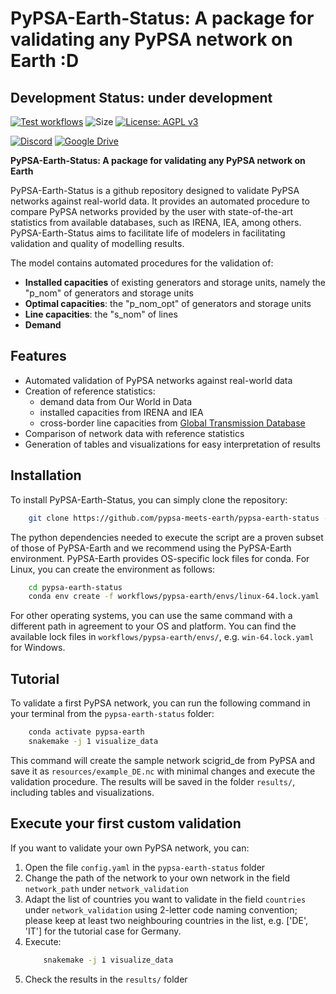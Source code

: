 # PyPSA-Earth-Status: A package for validating any PyPSA network on Earth :D

## Development Status: **under development**

[![Test workflows](https://github.com/pypsa-meets-earth/pypsa-earth-status/actions/workflows/test.yaml/badge.svg)](https://github.com/pypsa-meets-earth/pypsa-earth/actions/workflows/test.yaml)
![Size](https://img.shields.io/github/repo-size/pypsa-meets-earth/pypsa-earth-status)
[![License: AGPL v3](https://img.shields.io/badge/License-AGPLv3-blue.svg)](https://www.gnu.org/licenses/agpl-3.0)
<!-- [![Code style: black](https://img.shields.io/badge/code%20style-black-000000.svg)](https://github.com/psf/black)
[![pre-commit.ci status](https://results.pre-commit.ci/badge/github/pypsa-meets-earth/pypsa-earth/main.svg)](https://results.pre-commit.ci/latest/github/pypsa-meets-earth/pypsa-earth/main) -->
[![Discord](https://img.shields.io/discord/911692131440148490?logo=discord)](https://discord.gg/AnuJBk23FU)
[![Google Drive](https://img.shields.io/badge/Google%20Drive-4285F4?style=flat&logo=googledrive&logoColor=white)](https://drive.google.com/drive/folders/13Z8Y9zgsh5IZaDNkkRyo1wkoMgbdUxT5?usp=sharing)


**PyPSA-Earth-Status: A package for validating any PyPSA network on Earth**

PyPSA-Earth-Status is a github repository designed to validate PyPSA networks against real-world data. It provides an automated procedure to compare PyPSA networks provided by the user with state-of-the-art statistics from available databases, such as IRENA, IEA, among others. PyPSA-Earth-Status aims to facilitate life of modelers in facilitating validation and quality of modelling results.

The model contains automated procedures for the validation of:
- **Installed capacities** of existing generators and storage units, namely the "p_nom" of generators and storage units
- **Optimal capacities**: the "p_nom_opt" of generators and storage units
- **Line capacities**: the "s_nom" of lines
- **Demand**

## Features
- Automated validation of PyPSA networks against real-world data
- Creation of reference statistics:
  - demand data from Our World in Data
  - installed capacities from IRENA and IEA
  - cross-border line capacities from [Global Transmission Database](https://zenodo.org/records/15527469)
- Comparison of network data with reference statistics
- Generation of tables and visualizations for easy interpretation of results

## Installation

To install PyPSA-Earth-Status, you can simply clone the repository:

```bash
    git clone https://github.com/pypsa-meets-earth/pypsa-earth-status --recurse-submodules
```

The python dependencies needed to execute the script are a proven subset of those of PyPSA-Earth and we recommend using the PyPSA-Earth environment. PyPSA-Earth provides OS-specific lock files for conda. For Linux, you can create the environment as follows:

```bash
    cd pypsa-earth-status
    conda env create -f workflows/pypsa-earth/envs/linux-64.lock.yaml
```

For other operating systems, you can use the same command with a different path in agreement to your OS and platform. You can find the available lock files in `workflows/pypsa-earth/envs/`, e.g. `win-64.lock.yaml` for Windows.

## Tutorial

To validate a first PyPSA network, you can run the following command in your terminal from the `pypsa-earth-status` folder:

```bash
    conda activate pypsa-earth
    snakemake -j 1 visualize_data
```

This command will create the sample network scigrid_de from PyPSA and save it as `resources/example_DE.nc` with minimal changes and execute the validation procedure. The results will be saved in the folder `results/`, including tables and visualizations.

## Execute your first custom validation

If you want to validate your own PyPSA network, you can:

1. Open the file `config.yaml` in the `pypsa-earth-status` folder
2. Change the path of the network to your own network in the field `network_path` under `network_validation`
3. Adapt the list of countries you want to validate in the field `countries` under `network_validation` using 2-letter code naming convention; please keep at least two neighbouring countries in the list, e.g. ['DE', 'IT'] for the tutorial case for Germany.
4. Execute:
    ```bash
        snakemake -j 1 visualize_data
    ```
5. Check the results in the `results/` folder
